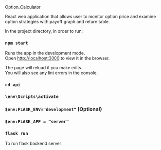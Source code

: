 Option_Calculator

React web application that allows user to monitor option price and
examine option strategies with payoff graph and return table.

In the project directory, in order to run:

### `npm start`

Runs the app in the development mode.\
Open [http://localhost:3000](http://localhost:3000) to view it in the browser.

The page will reload if you make edits.\
You will also see any lint errors in the console.

### `cd api`
### `\env\Scripts\activate`
### `$env:FLASK_ENV="development"` (Optional)
### `$env:FLASK_APP = "server"`
### `flask run`

To run flask backend server
